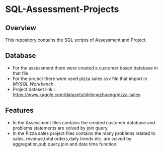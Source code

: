 # SQL-Assessment-Projects

## Overview
This repository contains the SQL scripts of Assessment and Project.

## Database

- For the assessment there were created a customer based database in that file.
- For the project there were used pizza sales csv file that import in *MYSQL Workbench*.
- Project dataset link : https://www.kaggle.com/datasets/shilongzhuang/pizza-sales 

## Features
- In the Assessment files contains the created customer database and problems statements are solved by join query.
- In the Pizza sales project files contains the many problems related to sales, revenue,total orders,daily trends etc. are solved by aggregation,sub query,join and date time function.
